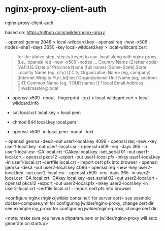 # nginx-proxy-client-auth
nginx-proxy-client-auth

based on: https://github.com/jwilder/nginx-proxy

<generate wild-card cert>
  -  openssl genrsa 2048 > local-wildcard.key
  -  openssl req -new -x509 -nodes -sha1 -days 3650 -key local-wildcard.key > local-wildcard.cert

  > for the above step, step is keyed to use .local along with nginx proxy (i.e., openssl req -new -x509 -nodes ...
    Country Name (2 letter code) [AU]:US
    State or Province Name (full name) [Some-State]:State
    Locality Name (eg, city) []:City
    Organization Name (eg, company) [Internet Widgits Pty Ltd]:test
    Organizational Unit Name (eg, section) []:IT
    Common Name (eg, YOUR name) []:*.local
    Email Address []:webmaster@local

  -  openssl x509 -noout -fingerprint -text < local-wildcard.cert > local-wildcard.info

  -  cat local.crt local.key > local.pem
  -  chmod 644 local.key local.pem
  -  openssl x509 -in local.pem -noout -text

  <generate first client>
  -  openssl genrsa -des3 -out user1-local.key 4096
  -  openssl req -new -key user1-local.key -out user1-local.csr
  -  openssl x509 -req -days 365 -in user1-local.csr -CA local.crt -CAkey local.key -set_serial 01 -out user1-local.crt
  -  openssl pkcs12 -export -out user1-local.pfx -inkey user1-local.key -in user1-local.crt -certfile local.crt
  -  import cert pfx into browser

  <generate second client>
  -  openssl genrsa -des3 -out user2-local.key 4096
  -  openssl req -new -key user2-local.key -out user2-local.csr
  -  openssl x509 -req -days 365 -in user2-local.csr -CA local.crt -CAkey local.key -set_serial 02 -out user2-local.crt
  -  openssl pkcs12 -export -out user2-local.pfx -inkey user2-local.key -in user2-local.crt -certfile local.crt
  -  import cert pfs into browser

  <configure nginx (nginx/jwilder container) for server cert>
  see example docker-compose.yml for configuring jwilder/nginx-proxy, change cert dir
  see example my_proxy for configuring jwilder/nginx-proxy, change cert dir

  <note: make sure you have a dhparam.pem or jwilder/nginx-proxy will auto generate on startup>

